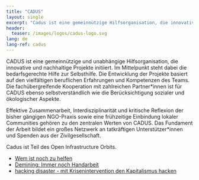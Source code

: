 ```yaml
---
title: "CADUS"
layout: single
excerpt: "Cadus ist eine gemeinnützige Hilfsorganisation, die innovative und nachhaltige Projekte initiiert. Sie geben ihren humanitären Ansatz gern auch im Orbit weiter."
header:
  teaser: /images/logos/cadus-logo.svg
lang: de
lang-ref: cadus 
---
```



CADUS ist eine gemeinnützige und unabhängige Hilfsorganisation, die innovative und nachhaltige Projekte initiiert. Im Mittelpunkt steht dabei die bedarfsgerechte Hilfe zur Selbsthilfe. Die Entwicklung der Projekte basiert auf den vielfältigen beruflichen Erfahrungen und Kompetenzen des Teams. Die fachübergreifende Kooperation mit zahlreichen Partner*innen ist für CADUS ebenso selbstverständlich wie die Berücksichtigung sozialer und ökologischer Aspekte.

Effektive Zusammenarbeit, Interdisziplinarität und kritische Reflexion der bisher gängigen NGO-Praxis sowie eine frühzeitige Einbindung lokaler Communities gehören zu den zentralen Werten von CADUS. Das Fundament der Arbeit bildet ein großes Netzwerk an tatkräftigen Unterstützer*innen und Spenden aus der Zivilgesellschaft.

Cadus ist Teil des Open Infrastructure Orbits.

* [Wem ist noch zu helfen](https://media.freifunk.net/v/35c3oio-96-wem-ist-noch-zu-helfen "Wem ist noch zu helfen")
* [Demining: Immer noch Handarbeit](https://media.freifunk.net/v/demining-immer-noch-handarbeit "Demining: Immer noch Handarbeit")
* [hacking disaster - mit Krisenintervention den Kapitalismus hacken](https://media.ccc.de/v/34c3-9188-hacking_disaster "hacking disaster - mit Krisenintervention den Kapitalismus hacken")